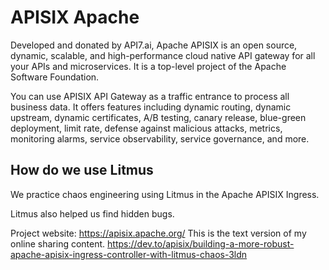 # APISIX Apache

Developed and donated by API7.ai, Apache APISIX is an open source, dynamic, scalable, and high-performance cloud native API gateway for all your APIs and microservices. It is a top-level project of the Apache Software Foundation.

You can use APISIX API Gateway as a traffic entrance to process all business data. It offers features including dynamic routing, dynamic upstream, dynamic certificates, A/B testing, canary release, blue-green deployment, limit rate, defense against malicious attacks, metrics, monitoring alarms, service observability, service governance, and more.




## How do we use Litmus
We practice chaos engineering using Litmus in the Apache APISIX Ingress.

Litmus also helped us find hidden bugs.

Project website: https://apisix.apache.org/
This is the text version of my online sharing content. https://dev.to/apisix/building-a-more-robust-apache-apisix-ingress-controller-with-litmus-chaos-3ldn
